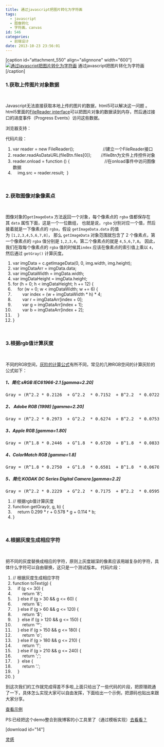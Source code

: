 ```yaml
---
title: 通过javascript把图片转化为字符画
tags:
  - javascript
  - 图像转化
  - 字符画，canvas
id: 546
categories:
  - 前端设计
date: 2013-10-23 23:56:01
---
```


[caption id="attachment_550" align="alignnone" width="600"][![通过javascript把图片转化为字符画](http://bcs.duapp.com/xiaopihai/2013/10/img2txt21-600x309.jpg)](http://bcs.duapp.com/xiaopihai/2013/10/img2txt21.jpg) 通过javascript把图片转化为字符画[/caption]

### 1.获取上传图片对象数据

&nbsp;

Javascript无法直接获取本地上传的图片的数据，html5可以解决这一问题 。html5里面的[FileReader interface](http://dev.w3.org/2006/webapi/FileAPI/#FileReader-interface)可以把图片对象的数据读到内存，然后通过接口的进度事件（Progress Events）访问这些数据。

浏览器支持：

代码片段：
<div class="dp-highlighter">
<div class="bar"></div>

1.  <span><span class="keyword">var</span><span> reader = </span><span class="keyword">new</span><span> FileReader();                        </span><span class="comment">//建立一个FileReader接口</span><span>  </span></span>
2.  <span>reader.readAsDataURL(fileBtn.files[0]);        <span class="comment">//fileBtn为文件上传控件对象</span><span>  </span></span>
3.  <span>reader.onload = <span class="keyword">function</span><span> () {                             </span><span class="comment">//在onload事件中访问图像数据</span><span>  </span></span>
4.  <span>    img.src = reader.result;  </span>}
</div>
&nbsp;

### 2.获取图像对象像素点

&nbsp;

图像对象的`getImageData` 方法返回一个对象，每个像素点的 `rgba` 值都保存在其 `data` 属性下面，这是一个一位数组， 也就是说，`rgba` 分别对应一个值，然后接着就是一下像素点的 `rgba`，假设 `getImageData.data` 的值为 `[1,2,3,4,5,6,7,8]`， 那么 `getImageData` 对象范围就包含了 2 个像素点，第一个像素点的 `rgba` 值分别是 `1,2,3,4`，第二个像素点的就是 `4,5,6,7,8`。 因此，我们在取每个像素点的 `rgba` 值的时候其`index` 应该在像素点的索引值上乘以 `4`，然后通过 `getGray()` 计算灰度。
<div class="dp-highlighter">

1.  <span><span class="keyword">var</span><span> imgData = c.getImageData(0, 0, img.width, img.height);  </span></span>
2.  <span><span class="keyword">var</span><span> imgDataArr = imgData.data;  </span></span>
3.  <span><span class="keyword">var</span><span> imgDataWidth = imgData.width;  </span></span>
4.  <span><span class="keyword">var</span><span> imgDataHeight = imgData.height;  </span></span>
5.  <span><span class="keyword">for</span><span> (h = 0; h &lt; imgDataHeight; h += 12) {  </span></span>
6.  <span>    <span class="keyword">for</span><span> (w = 0; w &lt; imgDataWidth; w += 6) {  </span></span>
7.  <span>        <span class="keyword">var</span><span> index = (w + imgDataWidth * h) * 4;  </span></span>
8.  <span>        <span class="keyword">var</span><span> r = imgDataArr[index + 0];  </span></span>
9.  <span>        <span class="keyword">var</span><span> g = imgDataArr[index + 1];  </span></span>
10.  <span>        <span class="keyword">var</span><span> b = imgDataArr[index + 2];  </span></span>
11.  <span>    }  </span>
12.  <span>}  </span>
</div>
&nbsp;

### 3.根据rgb值计算灰度

&nbsp;

不同的RGB空间，[灰阶的计算公式](http://www.haogongju.net/art/1770844 "灰阶的计算公式")有所不同，常见的几种RGB空间的计算灰阶的公式如下：

##### 1、简化 sRGB IEC61966-2.1 [gamma=2.20]

<pre>Gray = (R^2.2 * 0.2126  + G^2.2  * 0.7152  + B^2.2  * 0.0722)^(1/2.2)</pre>

##### 2、 Adobe RGB (1998) [gamma=2.20]

<pre>Gray = (R^2.2 * 0.2973  + G^2.2  * 0.6274  + B^2.2  * 0.0753)^(1/2.2)</pre>

##### 3、Apple RGB [gamma=1.80]

<pre>Gray = (R^1.8 * 0.2446  + G^1.8  * 0.6720  + B^1.8  * 0.0833)^(1/1.8)</pre>

##### 4、ColorMatch RGB [gamma=1.8]

<pre>Gray = (R^1.8 * 0.2750  + G^1.8  * 0.6581  + B^1.8  * 0.0670)^(1/1.8)</pre>

##### 5、简化 KODAK DC Series Digital Camera [gamma=2.2]

<pre>Gray = (R^2.2 * 0.2229  + G^2.2  * 0.7175  + B^2.2  * 0.0595)^(1/2.2)</pre>
<div class="dp-highlighter">
<div class="bar"></div>
<div class="bar"></div>

1.  <span><span class="comment">// 根据rgb值计算灰度</span><span>  </span></span>
2.  <span><span class="keyword">function</span><span> getGray(r, g, b) {  </span></span>
3.  <span>    <span class="keyword">return</span><span> 0.299 * r + 0.578 * g + 0.114 * b;  </span></span>
4.  <span>}  </span>
</div>
&nbsp;

### 4.根据灰度生成相应字符

&nbsp;

把不同的灰度替换成相应的字符，原则上灰度越深的像素应该用越复杂的字符，具体什么字符可以自由替换，这只是一个测试版本。
代码片段：
<div class="dp-highlighter">

1.  <span><span class="comment">// 根据灰度生成相应字符</span><span>  </span></span>
2.  <span><span class="keyword">function</span><span> toText(g) {  </span></span>
3.  <span>    <span class="keyword">if</span><span> (g &lt;= 30) {  </span></span>
4.  <span>        <span class="keyword">return</span><span> '8';  </span></span>
5.  <span>    } <span class="keyword">else</span><span> </span><span class="keyword">if</span><span> (g &gt; 30 &amp;&amp; g &lt;= 60) {  </span></span>
6.  <span>        <span class="keyword">return</span><span> '&amp;';  </span></span>
7.  <span>    } <span class="keyword">else</span><span> </span><span class="keyword">if</span><span> (g &gt; 60 &amp;&amp; g &lt;= 120) {  </span></span>
8.  <span>        <span class="keyword">return</span><span> '$';  </span></span>
9.  <span>    }  <span class="keyword">else</span><span> </span><span class="keyword">if</span><span> (g &gt; 120 &amp;&amp; g &lt;= 150) {  </span></span>
10.  <span>        <span class="keyword">return</span><span> '*';  </span></span>
11.  <span>    } <span class="keyword">else</span><span> </span><span class="keyword">if</span><span> (g &gt; 150 &amp;&amp; g &lt;= 180) {  </span></span>
12.  <span>        <span class="keyword">return</span><span> 'o';  </span></span>
13.  <span>    } <span class="keyword">else</span><span> </span><span class="keyword">if</span><span> (g &gt; 180 &amp;&amp; g &lt;= 210) {  </span></span>
14.  <span>        <span class="keyword">return</span><span> '!';  </span></span>
15.  <span>    } <span class="keyword">else</span><span> </span><span class="keyword">if</span><span> (g &gt; 210 &amp;&amp; g &lt;= 240) {  </span></span>
16.  <span>        <span class="keyword">return</span><span> ';';  </span></span>
17.  <span>    }  <span class="keyword">else</span><span> {  </span></span>
18.  <span>        <span class="keyword">return</span><span> </span><span class="string">'.'</span><span>;  </span></span>
19.  <span>    }  </span>
20.  <span>}  </span>
</div>
到这次我们的工作就完成得差不多啦,上面只给出了一些代码的片段，把原理疏通了一下，具体怎么实现大家可以自由发挥，下面给出一个示例，把源码也贴出来跟大家分享。

[查看示例](http://tutorial.duapp.com/lab/img2txt/index.htm "通过javascript把图片转化为字符画")

PS:已经把这个demo整合到我博客的小工具里了（通过模板实现）[去看看？](http://bloglaotou.duapp.com/webtools_img2txt "简易图片字符转换工具")

[download id="14"]

[灵感](http://www.cssha.com/img2txt-canvas)